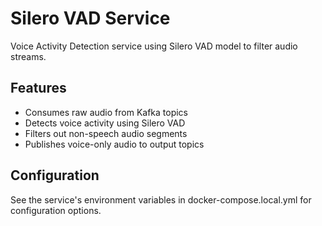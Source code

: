 # Silero VAD Service

Voice Activity Detection service using Silero VAD model to filter audio streams.

## Features

- Consumes raw audio from Kafka topics
- Detects voice activity using Silero VAD
- Filters out non-speech audio segments
- Publishes voice-only audio to output topics

## Configuration

See the service's environment variables in docker-compose.local.yml for configuration options.
